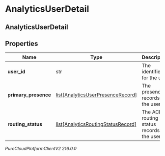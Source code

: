 # AnalyticsUserDetail

## AnalyticsUserDetail

## Properties

|Name | Type | Description | Notes|
|------------ | ------------- | ------------- | -------------|
| **user_id** | str | The identifier for the user | [optional] |
| **primary_presence** | [list[AnalyticsUserPresenceRecord]](AnalyticsUserPresenceRecord) | The presence records for the user | [optional] |
| **routing_status** | [list[AnalyticsRoutingStatusRecord]](AnalyticsRoutingStatusRecord) | The ACD routing status records for the user | [optional] |



_PureCloudPlatformClientV2 216.0.0_
